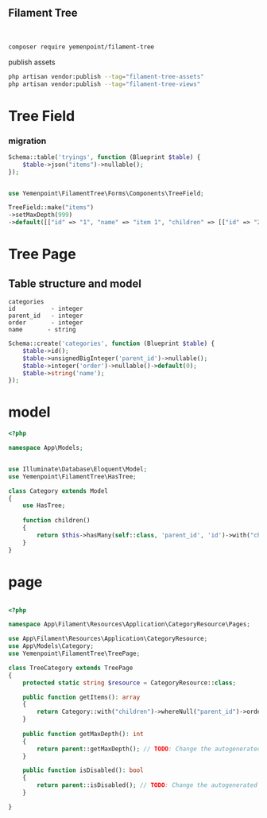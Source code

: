 ## Filament Tree

<div align="center">
    <img src="https://github.com/yemenpoint/FilamentTree/blob/main/images/tree.png" alt="">
</div>
<br/>


```sh
composer require yemenpoint/filament-tree
```

publish assets

```sh
php artisan vendor:publish --tag="filament-tree-assets"
php artisan vendor:publish --tag="filament-tree-views"
```

# Tree Field

### migration 
```php
Schema::table('tryings', function (Blueprint $table) {
    $table->json("items")->nullable();
});
```

```php

use Yemenpoint\FilamentTree\Forms\Components\TreeField;

TreeField::make("items")
->setMaxDepth(999)
->default([["id" => "1", "name" => "item 1", "children" => [["id" => "2", "name" => "item 2", "children" => []]]]]),
```

# Tree Page

## Table structure and model
```structure
categories
id          - integer
parent_id   - integer
order       - integer
name       - string
```
```php
Schema::create('categories', function (Blueprint $table) {
    $table->id();
    $table->unsignedBigInteger('parent_id')->nullable();
    $table->integer('order')->nullable()->default(0);
    $table->string('name');
});
```

# model
```php
<?php

namespace App\Models;


use Illuminate\Database\Eloquent\Model;
use Yemenpoint\FilamentTree\HasTree;

class Category extends Model
{
    use HasTree;
    
    function children()
    {
        return $this->hasMany(self::class, 'parent_id', 'id')->with("children")->orderBy("order");
    }
}

```
# page

```php 

<?php

namespace App\Filament\Resources\Application\CategoryResource\Pages;

use App\Filament\Resources\Application\CategoryResource;
use App\Models\Category;
use Yemenpoint\FilamentTree\TreePage;

class TreeCategory extends TreePage
{
    protected static string $resource = CategoryResource::class;

    public function getItems(): array
    {
        return Category::with("children")->whereNull("parent_id")->orderBy("order")->get()->toArray();
    }
    
    public function getMaxDepth(): int
    {
        return parent::getMaxDepth(); // TODO: Change the autogenerated stub
    }

    public function isDisabled(): bool
    {
        return parent::isDisabled(); // TODO: Change the autogenerated stub
    }

}

```
